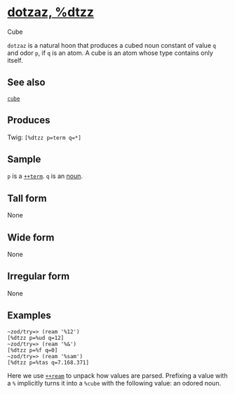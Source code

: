 [dotzaz, %dtzz](#dtzz)
======================

Cube

`dotzaz` is a natural hoon that produces a cubed noun constant of value
`q` and odor `p`, if `q` is an atom. A cube is an atom whose type
contains only itself.

See also
--------

[`cube`]()

Produces
--------

Twig: `[%dtzz p=term q=*]`

Sample
------

`p` is a [`++term`](). `q` is an [noun]().

Tall form
---------

None

Wide form
---------

None

Irregular form
--------------

None

Examples
--------

    ~zod/try=> (ream '%12')
    [%dtzz p=%ud q=12]
    ~zod/try=> (ream '%&')
    [%dtzz p=%f q=0]
    ~zod/try=> (ream '%sam')
    [%dtzz p=%tas q=7.168.371]

Here we use [`++ream`]() to unpack how values are parsed. Prefixing a
value with a `%` implicitly turns it into a `%cube` with the following
value: an odored noun.
